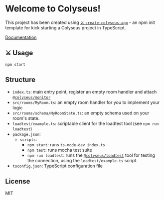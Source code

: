# Welcome to Colyseus!

This project has been created using [⚔️ `create-colyseus-app`](https://github.com/colyseus/create-colyseus-app/) - an npm init template for kick starting a Colyseus project in TypeScript.

[Documentation](http://docs.colyseus.io/)

## :crossed_swords: Usage

```
npm start
```

## Structure

-   `index.ts`: main entry point, register an empty room handler and attach [`@colyseus/monitor`](https://github.com/colyseus/colyseus-monitor)
-   `src/rooms/MyRoom.ts`: an empty room handler for you to implement your logic
-   `src/rooms/schema/MyRoomState.ts`: an empty schema used on your room's state.
-   `loadtest/example.ts`: scriptable client for the loadtest tool (see `npm run loadtest`)
-   `package.json`:
    -   `scripts`:
        -   `npm start`: runs `ts-node-dev index.ts`
        -   `npm test`: runs mocha test suite
        -   `npm run loadtest`: runs the [`@colyseus/loadtest`](https://github.com/colyseus/colyseus-loadtest/) tool for testing the connection, using the `loadtest/example.ts` script.
-   `tsconfig.json`: TypeScript configuration file

## License

MIT
